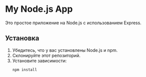 # My Node.js App

Это простое приложение на Node.js с использованием Express.

## Установка

1. Убедитесь, что у вас установлены Node.js и npm.
2. Склонируйте этот репозиторий.
3. Установите зависимости:
   ```bash
   npm install

